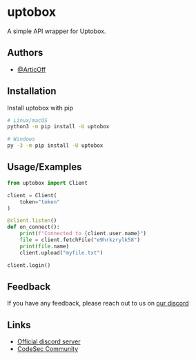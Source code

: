 
# uptobox

A simple API wrapper for Uptobox.




## Authors

- [@ArticOff](https://www.github.com/ArticOff)


## Installation

Install uptobox with pip

```bash
# Linux/macOS
python3 -m pip install -U uptobox

# Windows
py -3 -m pip install -U uptobox
```
    
## Usage/Examples

```python
from uptobox import Client

client = Client(
    token="token"
)

@client.listen()
def on_connect():
    print(f"Connected to {client.user.name}")
    file = client.fetchFile("e9hrkzrylk58")
    print(file.name)
    client.upload("myfile.txt")

client.login()
```

## Feedback

If you have any feedback, please reach out to us on [our discord](https://articoff.github.io/discord)

## Links

- [Official discord server](https://articoff.github.io/discord)
- [CodeSec Community](https://articoff.github.io/codesec)

